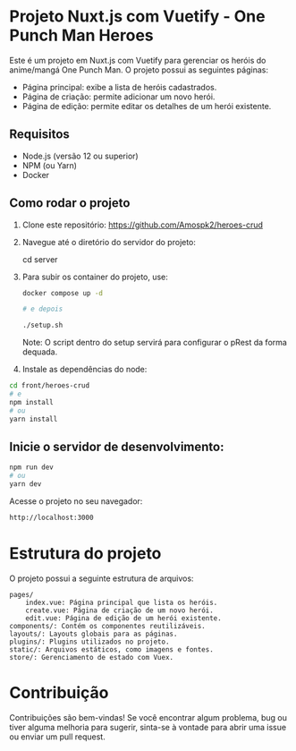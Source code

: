 # Projeto Nuxt.js com Vuetify - One Punch Man Heroes

Este é um projeto em Nuxt.js com Vuetify para gerenciar os heróis do anime/mangá One Punch Man. O projeto possui as seguintes páginas:

- Página principal: exibe a lista de heróis cadastrados.
- Página de criação: permite adicionar um novo herói.
- Página de edição: permite editar os detalhes de um herói existente.

## Requisitos

- Node.js (versão 12 ou superior)
- NPM (ou Yarn)
- Docker

## Como rodar o projeto

1. Clone este repositório:
https://github.com/Amospk2/heroes-crud


2. Navegue até o diretório do servidor do projeto:

    cd server

3. Para subir os container do projeto, use:

    ```bash
    docker compose up -d

    # e depois

    ./setup.sh
    ```

    Note: O script dentro do setup servirá para configurar o pRest da forma dequada.


4. Instale as dependências do node:

```bash
cd front/heroes-crud
# e
npm install
# ou
yarn install
```

## Inicie o servidor de desenvolvimento:

```bash
npm run dev
# ou
yarn dev
```

Acesse o projeto no seu navegador:

```bash
http://localhost:3000
```


# Estrutura do projeto

O projeto possui a seguinte estrutura de arquivos:

    pages/
        index.vue: Página principal que lista os heróis.
        create.vue: Página de criação de um novo herói.
        edit.vue: Página de edição de um herói existente.
    components/: Contém os componentes reutilizáveis.
    layouts/: Layouts globais para as páginas.
    plugins/: Plugins utilizados no projeto.
    static/: Arquivos estáticos, como imagens e fontes.
    store/: Gerenciamento de estado com Vuex.

# Contribuição

Contribuições são bem-vindas! Se você encontrar algum problema, bug ou tiver alguma melhoria para sugerir, sinta-se à vontade para abrir uma issue ou enviar um pull request.